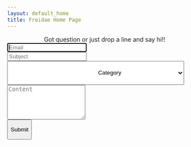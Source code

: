 ```yaml
---
layout: default_home
title: Freidae Home Page
---
```

<form role="form" method="POST" action="http://formspree.io/udbhav1995@gmail.com" id="form_reach_us" data-success="Message successfully sent!">
    <div class="form-group">
        <label for="inputEmail" style="text-align: center;padding-left: 17%;padding-right: 17%;">Got question or just drop a line and say hi!!</label>
        <input type="email" class="form-control" id="inputEmail" placeholder="Email" name="email" required autofocus>
    </div>
    <div class="form-group">
        <input type="text" class="form-control" id="inputSubject" placeholder="Subject" name="subject" required >
    </div>
    <div class="form-group">
        <select class="form-control" id="sel1" style="padding-left: 41%;padding-right: 23%;height: 56px;" name="category">
            <option>Category</option>
            <option>Comment</option>
            <option>Suggestion</option>
        </select>
    </div>
    <div class="form-group">
        <textarea class="form-control" rows="5" id="content" placeholder="Content" name="content" required ></textarea>
    </div>
    <div class="form-group g-recaptcha" data-sitekey="6LeZnAATAAAAAOJ3yKx36w7PVQ324vz6T1BL8l9z"></div>
    <div class="form-group" style="width: 71px;min-width: 71px;">
        <button type="submit" class="btn btn-primary"><p style="text-align: center;">Submit</p></button>
    </div>
</form>

